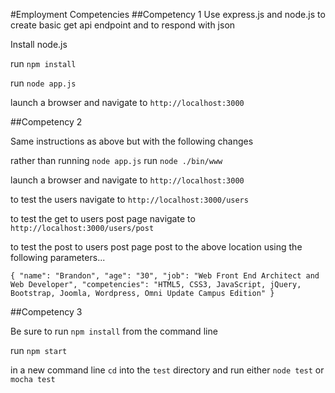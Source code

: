 #Employment Competencies
##Competency 1
Use express.js and node.js to create basic get api endpoint and to respond with json

Install node.js

run `npm install`

run `node app.js`

launch a browser and navigate to `http://localhost:3000`

##Competency 2

Same instructions as above but with the following changes

rather than running `node app.js` run `node ./bin/www`

launch a browser and navigate to `http://localhost:3000`

to test the users navigate to `http://localhost:3000/users`

to test the get to users post page navigate to `http://localhost:3000/users/post`

to test the post to users post page post to the above location using the following parameters...

`
{
    "name": "Brandon",
    "age": "30",
    "job": "Web Front End Architect and Web Developer",
    "competencies": "HTML5, CSS3, JavaScript, jQuery, Bootstrap, Joomla, Wordpress, Omni Update Campus Edition"
}
`

##Competency 3

Be sure to run `npm install` from the command line

run `npm start`

in a new command line `cd` into the `test` directory and run either `node test` or `mocha test`